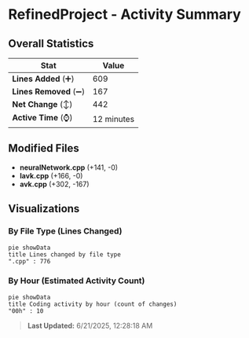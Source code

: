 # RefinedProject - Activity Summary 

## Overall Statistics

| Stat                   | Value                                                             |
| ---------------------- | ----------------------------------------------------------------- |
| **Lines Added** (➕)   | 609                                          |
| **Lines Removed** (➖) | 167                                        |
| **Net Change** (↕)    | 442                |
| **Active Time** (⌚)   | 12 minutes |


## Modified Files
- **neuralNetwork.cpp** (+141, -0)
- **lavk.cpp** (+166, -0)
- **avk.cpp** (+302, -167)

## Visualizations

### By File Type (Lines Changed)

```mermaid
pie showData
title Lines changed by file type
".cpp" : 776
```

### By Hour (Estimated Activity Count)

```mermaid
pie showData
title Coding activity by hour (count of changes)
"00h" : 10
```


> **Last Updated:** 6/21/2025, 12:28:18 AM